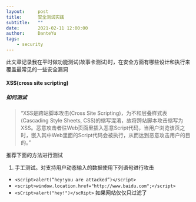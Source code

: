 ```yaml
---
layout:     post
title:      安全测试实践
subtitle:   ""
date:       2021-02-11 12:00:00
author:     DanteYu
tags:
    - security
---
```


此文章记录我在平时做功能测试(故事卡测试)时，在安全方面有哪些设计和执行来覆盖最常见的一些安全漏洞

#### XSS(cross site scripting)
##### 如何测试

> “XSS是跨站脚本攻击(Cross Site Scripting)，为不和层叠样式表(Cascading Style Sheets, CSS)的缩写混淆，故将跨站脚本攻击缩写为XSS。恶意攻击者往Web页面里插入恶意Script代码，当用户浏览该页之时，嵌入其中Web里面的Script代码会被执行，从而达到恶意攻击用户的目的。”

推荐下面的方法进行测试
1. 手工测试。对支持用户动态输入的数据使用下列语句进行攻击
* `<script>alert(“hey!you are attacked”)</script>`
* `<script>window.location.href="http://www.baidu.com";</script>`
* `<sCript>alert("hey!")</scRipt>` 如果网站仅仅只过滤了<script>标签，就可以用大小写绕过
* `<sCri<script>pt>alert("hey!")</scRi</script>pt>` 如果网站只过滤了一个script标签，就可以利用过滤后返回语句再次构成攻击语句来绕过
* `<script>eval(\u0061\u006c\u0065\u0072\u0074(1))</script>`   alert(1) 有的时候，服务器往往会对代码中的关键字（如alert）进行过滤，这个时候我们可以尝试将关键字进行编码后再插入，不过直接显示编码是不能被浏览器执行的，我们可以用另一个语句eval（）来实现。eval()会将编码过的语句解码后再执行
* `<img src='w.123' onerror='alert("hey!")'>`  `<a onmousemove=’do something here’>`  `<div onmouseover=‘do something here’>` 并不是只有script标签才可以插入代码

##### 如何修复和预防
* 首先是过滤。对诸如`<script>、<img>、<a>`等标签进行过滤。
* 其次是编码。像一些常见的符号，如<>在输入的时候要对其进行转换编码，这样做浏览器是不会对该标签进行解释执行的，同时也不影响显示效果。
* 最后是限制。通过以上的案例我们不难发现xss攻击要能达成往往需要较长的字符串，因此对于一些可以预期的输入可以通过限制长度强制截断来进行防御。输入检查还有包含敏感词和特殊字符等。对于cookie设置httpOnly属性，这样js是无法读取

#### SQL注入(SQL injection)
##### 如何测试
SQL注入需要输入含有恶意的SQL语句带入数据库执行，通过这个恶意的SQL语句，获取表数据以及对数据增查改删，因为SQL注入漏洞的危害是极大的。 推荐下面二种方法进行测试

第一种 手工测试
如何判断SQL注入是否存在--> 最为经典的单引号判断法：在参数后面加上单引号,比如: `http://xxx/abc.php?id=1'` 如果页面返回错误，则存在 Sql 注入。原因是无论字符型还是整型都会因为单引号个数不匹配而报错。

判断注入漏洞类型总结如下

1. 对于数字
 * `100` 判断查询正常
 * `100 and 1=1` 判断查询正常
 * `100'` 判断页面异常或是查询为空
 * `100 and 1=2` 查询数据为空
2. 对于字符串
 * `x` 判断查询正常
 * `x' and '1'='1` 判断查询正常
 * `x'` 判断页面异常或是查询为空
 * `x' and '1'='2` 查询数据为空
3. 对于搜索
 * `x` 判断查询正常
 * `x%' and '%'='` 判断查询正常
 * `x'` 判断页面异常或是查询为空
 * `x%' and 'a%'='b` 查询数据为空

通过上面的方式可以确定SQL注入是否存在，存在之后，就可以结合其他sql语句进行攻击。对于我们测试人员，在已知数据库结构和数据的情况下，就非常简单了，比如使用 `union select` 联合查询继续获取信息
`1' order by 1#`;(按照Mysql语法，#后面会被注释掉，使用这种方法屏蔽掉后面的单引号，避免语法错误)  不断增加 order by 后面的数字会判断出有多少列
* 输入`1' union select database(),user()#` 就等于`SELECT first_name, last_name FROM users WHERE user_id = '1' union select database(),user()#`;`  database()将会返回当前网站所使用的数据库名字. user()将会返回执行当前查询的用户名. 类似地还有 `1' union select table_name,table_schema from information_schema.tables where table_schema= 'dvwa'#` information_schema是mysql自带的一张表，这张数据表保存了Mysql服务器所有数据库的信息,如数据库名，数据库的表，表栏的数据类型与访问权限等


第二种 使用工具sqlmap

sqlmap 是一个开源的渗透测试工具，可以用来自动化的检测，利用SQL注入漏洞，获取数据库服务器的权限。它具有功能强大的检测引擎,针对各种不同类型数据库的渗透测试的功能选项，包括获取数据库中存储的数据，访问操作系统文件甚至可以通过外带数据连接的方式执行操作系统命令。

基本命令
* `python sqlmap.py -u 'http://mytestsite.com/page.php?id=5'`  sqlmap会对id参数使用不同的注入方法进行测试，检查是否有漏洞
* `python sqlmap.py -u 'http://mytestsite.com/page.php?id=5' --dbs` 获取数据库信息
* `python.exe sqlmap/sqlmap.py -u http://aa.com/wcms/show.php?id=3 -D cms -T cms_users -C username,password --dump` 指定库名表名字段列出指定字段

可以参考的资料
* [使用教程1](https://www.jianshu.com/p/65d7522ecc1f)
* [使用教程2](https://www.freebuf.com/sectool/164608.html)
* [使用教程3](https://www.jianshu.com/p/4fb15a2c9040)
* [使用教程4](https://www.jianshu.com/p/c2b31bd04eeb)

*一般推荐使用sqlmap进行测试*。


##### 如何修复和预防
1. 当操作数据库时，需要实现PreparementStatement接口对SQL语句进行预编译处理。这种采用sql语句预编译和绑定变量，是防御sql注入的最佳方法。其原因就是：采用了PreparedStatement，就会将sql语句：”select id, no from user where id=?” 预先编译好，也就是SQL引擎会预先进行语法分析，产生语法树，生成执行计划，也就是说，后面你输入的参数，无论你输入的是什么，都不会影响该sql语句的语法结构了，因为语法分析已经完成了，而语法分析主要是分析sql命令，比如 select ,from ,where ,and, or ,order by 等等。所以即使你后面输入了这些sql命令，也不会被当成sql命令来执行了，因为这些sql命令的执行， 必须先的通过语法分析，生成执行计划，既然语法分析已经完成，已经预编译过了，那么后面输入的参数，是绝对不可能作为sql命令来执行的，只会被当做字符串字面值参数。所以sql语句预编译可以防御sql注入。实际项目中，一般我们都是采用各种的框架，比如ibatis, hibernate,mybatis等等。他们一般也默认就是sql预编译的
2. 如果必须要用字符串拼接，也可以对输入参数进行数据类型检查
3. 可以使用一些安全函数 ESAPI.encoder().encodeForSQL

#### 权限管理
##### 如何测试
* 越权 - 不同的用户应该有严格的权限管理，不被允许的资源就应该有相应的处理，比如通过URL访问不属于自己权限内的资源，就应该进入相应报错页面。一般这类处理都应该在需求阶段提出。越权一般分为水平越权和垂直越权。水平越权指得是同级别用户的越权，垂直越权指得是具有从属关系，从而带来不同权限范围的用户的越权

#### 敏感数据
##### 如何测试
* 如果项目需求涉及图片上传，取名等时，我们就应该考虑对文字和图片进行风险控制，避免涉及暴力、政治和色情等不良信息在系统中存储使用。一般做法是对接第三方平台进行验证
* 如果项目中有涉及用户密码等隐私数据，我们就应该采用加密存储，不允许明文传输和存储
* 项目中的日志不允许明文显示敏感数据

#### 其他测试点
* 修改URL的参数
* 修改cookie中的数据



